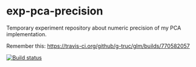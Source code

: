 # exp-pca-precision
Temporary experiment repository about numeric precision of my PCA implementation.

Remember this: https://travis-ci.org/github/g-truc/glm/builds/770582057

[![Build status](https://ci.appveyor.com/api/projects/status/8qtmihgnuc6xo0i6?svg=true)](https://ci.appveyor.com/project/s_grottel/exp-pca-precision)

